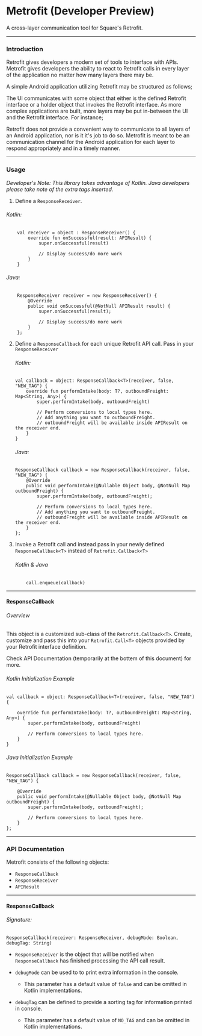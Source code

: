 # Metrofit (Developer Preview)

A cross-layer communication tool for Square's Retrofit. 


---

### Introduction

Retrofit gives developers a modern set of tools to interface with APIs. Metrofit gives developers the ability to react to Retrofit calls in every layer of the application no matter how many layers there may be.

A simple Android application utilizing Retrofit may be structured as follows;

The UI communicates with some object that either is the defined Retrofit interface or a holder object that invokes the Retrofit interface. As more complex applications are built, more layers may be put in-between the UI and the Retrofit interface. For instance;


Retrofit does not provide a convenient way to communicate to all layers of an Android application, nor is it it's job to do so. Metrofit is meant to be an communication channel for the Android application for each layer to respond appropriately and in a timely manner.

---

### Usage

*Developer's Note: This library takes advantage of Kotlin. Java developers please take note of the extra tags inserted.*


1) Define a `ResponseReceiver`.

###### Kotlin:

~~~~
    val receiver = object : ResponseReceiver() {
        override fun onSuccessful(result: APIResult) {
            super.onSuccessful(result)

            // Display success/do more work
        }
    }
~~~~
###### Java:
~~~~
    ResponseReceiver receiver = new ResponseReceiver() {
        @Override
        public void onSuccessful(@NotNull APIResult result) {
            super.onSuccessful(result);
            
            // Display success/do more work
        }
    };
~~~~


2) Define a `ResponseCallback` for each unique Retrofit API call. Pass in your `ResponseReceiver`

	###### Kotlin:
	~~~~
    val callback = object: ResponseCallback<T>(receiver, false, "NEW_TAG") {
    	override fun performIntake(body: T?, outboundFreight: Map<String, Any>) {
            super.performIntake(body, outboundFreight)

            // Perform conversions to local types here.
            // Add anything you want to outboundFreight.
            // outboundFreight will be available inside APIResult on the receiver end.
        }
    }
    ~~~~
    
    ###### Java:
    
    ~~~
    ResponseCallback callback = new ResponseCallback(receiver, false, "NEW_TAG") {
        @Override
        public void performIntake(@Nullable Object body, @NotNull Map outboundFreight) {
            super.performIntake(body, outboundFreight);

            // Perform conversions to local types here.
            // Add anything you want to outboundFreight.
            // outboundFreight will be available inside APIResult on the receiver end.
        }
    };
    ~~~

    

3) Invoke a Retrofit call and instead pass in your newly defined `ResponseCallback<T>` instead of `Retrofit.Callback<T>`
    ###### Kotlin & Java
	~~~
		call.enqueue(callback)
	~~~ 

---

#### ResponseCallback

###### Overview

This object is a customized sub-class of the `Retrofit.Callback<T>`. Create, customize and pass this into your `Retrofit.Call<T>` objects provided by your Retrofit interface definition. 

Check API Documentation (temporarily at the bottem of this document) for more.

###### Kotlin Initialization Example

~~~~
val callback = object: ResponseCallback<T>(receiver, false, "NEW_TAG") {

    override fun performIntake(body: T?, outboundFreight: Map<String, Any>) {
        super.performIntake(body, outboundFreight)
        
        // Perform conversions to local types here.
    }
}
~~~~

###### Java Initialization Example

~~~~
ResponseCallback callback = new ResponseCallback(receiver, false, "NEW_TAG") {

    @Override
    public void performIntake(@Nullable Object body, @NotNull Map outboundFreight) {
        super.performIntake(body, outboundFreight);
        
        // Perform conversions to local types here.
    }
};
~~~~


---

### API Documentation

Metrofit consists of the following objects:

* `ResponseCallback` 
* `ResponseReceiver`
* `APIResult`

---

#### ResponseCallback

###### Signature:

`ResponseCallback(receiver: ResponseReceiver, debugMode: Boolean, debugTag: String)`


* `ResponseReceiver` is the object that will be notified when `ResponseCallback` has finished processing the API call result.

* `debugMode` can be used to to print extra information in the console. 
	* This parameter has a default value of `false` and can be omitted in Kotlin implementations.
* `debugTag` can be defined to provide a sorting tag for information printed in console.
	* This parameter has a default value of `NO_TAG` and can be omitted in Kotlin implementations.

